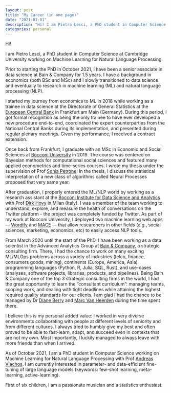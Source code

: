 ```yaml
---
layout: post
title: "My Career (in one page)"
date: "2021-01-01"
description: "Hi! I am Pietro Lesci, a PhD student in Computer Science at Cambridge University working on Natural Language Processing. This is my career path in one page."
categories: personal
---
```



Hi!

I am Pietro Lesci, a PhD student in Computer Science at Cambridge University working on Machine Learning for Natural Language Processing.

Prior to starting the PhD in October 2021, I have been a senior associate in data science at Bain & Company for 1.5 years. I have a background in economics (both BSc and MSc) and I slowly transitioned to data science and eventually to research in machine learning (ML) and natural language processing (NLP).

I started my journey from economics to ML in 2018 while working as a trainee in data science at the Directorate of General Statistics at the [European Central Bank](https://www.ecb.europa.eu/home/html/index.en.html) in Frankfurt am Main (Germany). During this period, I got formal recognition as being the only trainee to have ever developed a new procedure end-to-end, coordinated the expert counterparties from the National Central Banks during its implementation, and presented during regular plenary meetings. Given my performance, I received a contract extension.

Once back from Frankfurt, I graduate with an MSc in Economic and Social Sciences at [Bocconi University](https://www.unibocconi.it/wps/wcm/connect/bocconi/sitopubblico_it/albero+di+navigazione/home/corsi+di+studio/lauree+triennali/economic+and+social+sciences/) in 2019. The course was centered on Bayesian methods for computational social sciences and featured many applied econometrics and time-series courses. I wrote my thesis under the supervision of Prof [Sonia Petrone](https://faculty.unibocconi.eu/soniapetrone/). In the thesis, I discuss the statistical interpretation of a new class of algorithms called Neural Processes proposed that very same year.

After graduation, I properly entered the ML/NLP world by working as a research assistant at the [Bocconi Institute for Data Science and Analytics](https://www.bidsa.unibocconi.eu/wps/wcm/connect/Site/Bidsa/Home) with Prof [Dirk Hovy](https://dirkhovy.com/) in Milan (Italy). I was a member of the team working to understand, explore, and measure the health of conversations on the Twitter platform - the project was completely funded by Twitter. As part of my work at Bocconi University, I deployed two machine learning web apps — [Wordify](https://wordify.unibocconi.it/index) and [MACE](https://mace.unibocconi.it/) — that allow researchers in other fields (e.g., social sciences, marketing, economics, etc) to easily access NLP tools.

From March 2020 until the start of the PhD, I have been working as a data scientist in the Advanced Analytics Group at [Bain & Company](https://www.bain.com/it/), a strategic consulting firm. There, I had the chance to work on many exciting ML/MLOps problems across a variety of industries (telco, finance, consumers goods, mining), continents (Europe, America, Asia) programming languages (Python, R, Julia, SQL, Rust), and use-cases (analyses, software projects, libraries, products, and pipelines). Being Bain & Company one of the top 3 strategic consulting firms in the world, I had the great opportunity to learn the “consultant curriculum”: managing teams, scoping work, and dealing with tight deadlines while attaining the highest required quality standards for our clients. I am glad I had the chance to be managed by Dr [Diane Berry](https://www.linkedin.com/in/diane-berry-007/) and [Marc Van Heerden](https://www.linkedin.com/in/marc-van-heerden-b9042818/) during the time spent there.

I believe this is my personal added value: I worked in very diverse environments collaborating with people at different levels of seniority and from different cultures. I always tried to humbly give my best and often proved to be able to fast-learn, adapt, and succeed even in contexts that are not my own. Most importantly, I luckily managed to always leave with more friends than when I arrived.

As of October 2021, I am a PhD student in Computer Science working on Machine Learning for Natural Language Processing with Prof [Andreas Vlachos](https://andreasvlachos.github.io/). I am currently interested in parameter- and data-efficient fine-tuning of large language models (keywords: few-shot learning, meta-learning, active-learning). 

<!-- Also, I like to contribute to open-source software projects. I have recently become a core maintainer of the [lightning-flash](https://github.com/PyTorchLightning/lightning-flash) Python library. -->

First of six children, I am a passionate musician and a statistics enthusiast.
